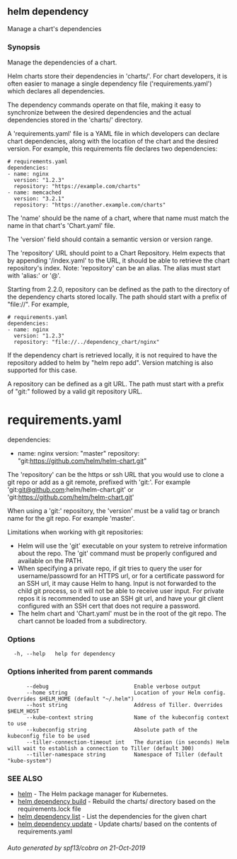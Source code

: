 ## helm dependency

Manage a chart's dependencies

### Synopsis


Manage the dependencies of a chart.

Helm charts store their dependencies in 'charts/'. For chart developers, it is
often easier to manage a single dependency file ('requirements.yaml')
which declares all dependencies.

The dependency commands operate on that file, making it easy to synchronize
between the desired dependencies and the actual dependencies stored in the
'charts/' directory.

A 'requirements.yaml' file is a YAML file in which developers can declare chart
dependencies, along with the location of the chart and the desired version.
For example, this requirements file declares two dependencies:

    # requirements.yaml
    dependencies:
    - name: nginx
      version: "1.2.3"
      repository: "https://example.com/charts"
    - name: memcached
      version: "3.2.1"
      repository: "https://another.example.com/charts"

The 'name' should be the name of a chart, where that name must match the name
in that chart's 'Chart.yaml' file.

The 'version' field should contain a semantic version or version range.

The 'repository' URL should point to a Chart Repository. Helm expects that by
appending '/index.yaml' to the URL, it should be able to retrieve the chart
repository's index. Note: 'repository' can be an alias. The alias must start
with 'alias:' or '@'.

Starting from 2.2.0, repository can be defined as the path to the directory of
the dependency charts stored locally. The path should start with a prefix of
"file://". For example,

    # requirements.yaml
    dependencies:
    - name: nginx
      version: "1.2.3"
      repository: "file://../dependency_chart/nginx"

If the dependency chart is retrieved locally, it is not required to have the
repository added to helm by "helm repo add". Version matching is also supported
for this case.

A repository can be defined as a git URL. The path must start with a prefix of
"git:" followed by a valid git repository URL.

# requirements.yaml
dependencies:
- name: nginx
	version: "master"
	repository: "git:https://github.com/helm/helm-chart.git"

The 'repository' can be the https or ssh URL that you would use to clone a git
repo or add as a git remote, prefixed with 'git:'.
For example 'git:git@github.com:helm/helm-chart.git' or
'git:https://github.com/helm/helm-chart.git'

When using a 'git:' repository, the 'version' must be a valid tag or branch
name for the git repo. For example 'master'.

Limitations when working with git repositories:
* Helm will use the 'git' executable on your system to retreive information
about the repo. The 'git' command must be properly configured and available
on the PATH.
* When specifying a private repo, if git tries to query the user for
username/passowrd for an HTTPS url, or for a certificate password for an SSH
url, it may cause Helm to hang. Input is not forwarded to the child git
process, so it will not be able to receive user input. For private repos
it is recommended to use an SSH git url, and have your git client configured
with an SSH cert that does not require a password.
* The helm chart and 'Chart.yaml' must be in the root of the git repo.
The chart cannot be loaded from a subdirectory.


### Options

```
  -h, --help   help for dependency
```

### Options inherited from parent commands

```
      --debug                           Enable verbose output
      --home string                     Location of your Helm config. Overrides $HELM_HOME (default "~/.helm")
      --host string                     Address of Tiller. Overrides $HELM_HOST
      --kube-context string             Name of the kubeconfig context to use
      --kubeconfig string               Absolute path of the kubeconfig file to be used
      --tiller-connection-timeout int   The duration (in seconds) Helm will wait to establish a connection to Tiller (default 300)
      --tiller-namespace string         Namespace of Tiller (default "kube-system")
```

### SEE ALSO

* [helm](helm.md)	 - The Helm package manager for Kubernetes.
* [helm dependency build](helm_dependency_build.md)	 - Rebuild the charts/ directory based on the requirements.lock file
* [helm dependency list](helm_dependency_list.md)	 - List the dependencies for the given chart
* [helm dependency update](helm_dependency_update.md)	 - Update charts/ based on the contents of requirements.yaml

###### Auto generated by spf13/cobra on 21-Oct-2019
